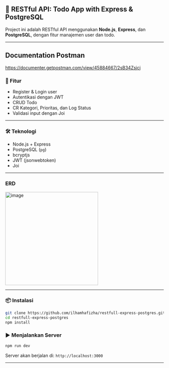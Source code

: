 ## 📘 RESTful API: Todo App with Express & PostgreSQL

Project ini adalah RESTful API menggunakan **Node.js**, **Express**, dan **PostgreSQL**, dengan fitur manajemen user dan todo.

---

## Documentation Postman
https://documenter.getpostman.com/view/45884667/2sB34Zsjcj

### 🚀 Fitur

* Register & Login user
* Autentikasi dengan JWT
* CRUD Todo
* CR Kategori, Prioritas, dan Log Status
* Validasi input dengan Joi

---

### 🛠️ Teknologi

* Node.js + Express
* PostgreSQL (`pg`)
* bcryptjs
* JWT (jsonwebtoken)
* Joi

---

### ERD
<img width="295" alt="image" src="https://github.com/user-attachments/assets/a84b54da-94bd-46d2-8927-c202315cc6d2" />

---
### 📦 Instalasi

```bash
git clone https://github.com/ilhamhafizha/restfull-express-postgres.git
cd restfull-express-postgres
npm install
```

### ▶️ Menjalankan Server

```bash
npm run dev
```

Server akan berjalan di: `http://localhost:3000`

---

